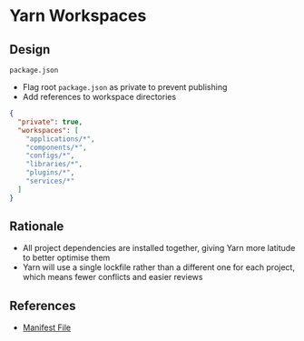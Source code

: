 # Yarn Workspaces

## Design

`package.json`

- Flag root `package.json` as private to prevent publishing
- Add references to workspace directories

```json
{
  "private": true,
  "workspaces": [
    "applications/*",
    "components/*",
    "configs/*",
    "libraries/*",
    "plugins/*",
    "services/*"
  ]
}
```

## Rationale

- All project dependencies are installed together, giving Yarn more latitude to better optimise them
- Yarn will use a single lockfile rather than a different one for each project, which means fewer conflicts and easier reviews

## References

- [Manifest File](https://yarnpkg.com/configuration/manifest)
